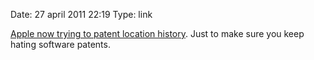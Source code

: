Date: 27 april 2011 22:19
Type: link

[Apple now trying to patent location history](http://appft1.uspto.gov/netacgi/nph-Parser?Sect1=PTO1&Sect2=HITOFF&d=PG01&p=1&u=%2Fnetahtml%2FPTO%2Fsrchnum.html&r=1&f=G&l=50&s1=%2220110051665%22.PGNR.&OS=DN/20110051665&RS=DN/20110051665). Just to make sure you keep hating software patents.